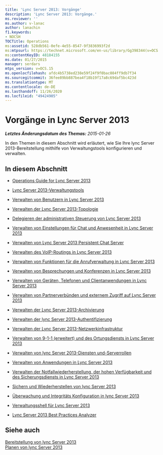 ```yaml
---
title: 'Lync Server 2013: Vorgänge'
description: 'Lync Server 2013: Vorgänge.'
ms.reviewer: ''
ms.author: v-lanac
author: lanachin
f1.keywords:
- NOCSH
TOCTitle: Operations
ms:assetid: 528db561-0efe-4e55-8547-9f3836993f2d
ms:mtpsurl: https://technet.microsoft.com/en-us/library/Gg398344(v=OCS.15)
ms:contentKeyID: 48184155
ms.date: 01/27/2015
manager: serdars
mtps_version: v=OCS.15
ms.openlocfilehash: afdc4b5738ed238e59f24f9f0bac084ff9db7f34
ms.sourcegitcommit: 36fee89bb887bea4f18b19f17a8c69daf5bc423d
ms.translationtype: MT
ms.contentlocale: de-DE
ms.lasthandoff: 11/26/2020
ms.locfileid: "49424905"
---
```

# <a name="operations-in-lync-server-2013"></a>Vorgänge in Lync Server 2013

<div data-xmlns="http://www.w3.org/1999/xhtml">

<div class="topic" data-xmlns="http://www.w3.org/1999/xhtml" data-msxsl="urn:schemas-microsoft-com:xslt" data-cs="https://msdn.microsoft.com/">

<div data-asp="https://msdn2.microsoft.com/asp">



</div>

<div id="mainSection">

<div id="mainBody">

<span> </span>

_**Letztes Änderungsdatum des Themas:** 2015-01-26_

In den Themen in diesem Abschnitt wird erläutert, wie Sie Ihre lync Server 2013-Bereitstellung mithilfe von Verwaltungstools konfigurieren und verwalten.

<div>

## <a name="in-this-section"></a>In diesem Abschnitt

  - [Operations Guide for Lync Server 2013](lync-server-2013-operations-guide.md)

  - [Lync Server 2013-Verwaltungstools](lync-server-2013-lync-server-administrative-tools.md)

  - [Verwalten von Benutzern in Lync Server 2013](lync-server-2013-managing-users-in-lync-server.md)

  - [Verwalten der Lync Server 2013-Topologie](lync-server-2013-managing-the-lync-server-topology.md)

  - [Delegieren der administrativen Steuerung von Lync Server 2013](lync-server-2013-delegating-administrative-control-of-lync-server.md)

  - [Verwalten von Einstellungen für Chat und Anwesenheit in Lync Server 2013](lync-server-2013-managing-im-and-presence-settings.md)

  - [Verwalten von Lync Server 2013 Persistent Chat Server](managing-lync-server-2013-persistent-chat-server.md)

  - [Verwalten des VoIP-Routings in Lync Server 2013](lync-server-2013-managing-voice-routing.md)

  - [Verwalten von Funktionen für die Anrufverwaltung in Lync Server 2013](lync-server-2013-managing-call-management-features.md)

  - [Verwalten von Besprechungen und Konferenzen in Lync Server 2013](lync-server-2013-managing-meetings-and-conferences.md)

  - [Verwalten von Geräten, Telefonen und Clientanwendungen in Lync Server 2013](lync-server-2013-managing-devices-phones-and-client-applications.md)

  - [Verwalten von Partnerverbünden und externem Zugriff auf Lync Server 2013](lync-server-2013-managing-federation-and-external-access-to-lync-server-2013.md)

  - [Verwalten der Lync Server 2013-Archivierung](lync-server-2013-managing-archiving.md)

  - [Verwalten der lync Server 2013-Authentifizierung](lync-server-2013-managing-lync-server-authentication.md)

  - [Verwalten der Lync Server 2013-Netzwerkinfrastruktur](lync-server-2013-managing-the-lync-server-2013-network-infrastructure.md)

  - [Verwalten von 9-1-1 (erweitert) und des Ortungsdiensts in Lync Server 2013](lync-server-2013-managing-enhanced-9-1-1-and-the-location-service.md)

  - [Verwalten von lync Server 2013-Diensten und-Serverrollen](lync-server-2013-managing-lync-server-services-and-server-roles.md)

  - [Verwalten von Anwendungen in Lync Server 2013](lync-server-2013-managing-applications.md)

  - [Verwalten der Notfallwiederherstellung, der hohen Verfügbarkeit und des Sicherungsdiensts in Lync Server 2013](lync-server-2013-managing-lync-server-disaster-recovery-high-availability-and-backup-service.md)

  - [Sichern und Wiederherstellen von lync Server 2013](lync-server-2013-backing-up-and-restoring-lync-server.md)

  - [Überwachung und Integritäts Konfiguration in lync Server 2013](lync-server-2013-monitoring-and-health-configuration.md)

  - [Verwaltungsshell für Lync Server 2013](lync-server-2013-lync-server-management-shell.md)

  - [Lync Server 2013 Best Practices Analyzer](lync-server-2013-lync-server-best-practices-analyzer.md)

</div>

<div>

## <a name="see-also"></a>Siehe auch


[Bereitstellung von lync Server 2013](lync-server-2013-deployment.md)  
[Planen von lync Server 2013](lync-server-2013-planning.md)  
  

</div>

</div>

<span> </span>

</div>

</div>

</div>

